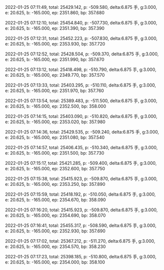 2022-01-25 07:11:49, total: 25429.142, p: -509.580, delta:6.875 手, g:3.000, e: 20.625, b: -165.000, ep: 2351.860, bp: 357.680

2022-01-25 07:12:10, total: 25454.840, p: -507.730, delta:6.875 手, g:3.000, e: 20.625, b: -165.000, ep: 2351.390, bp: 357.390

2022-01-25 07:12:31, total: 25452.223, p: -507.830, delta:6.875 手, g:3.000, e: 20.625, b: -165.000, ep: 2353.930, bp: 357.720

2022-01-25 07:12:52, total: 25428.504, p: -509.370, delta:6.875 手, g:3.000, e: 20.625, b: -165.000, ep: 2351.990, bp: 357.670

2022-01-25 07:13:12, total: 25418.498, p: -510.790, delta:6.875 手, g:3.000, e: 20.625, b: -165.000, ep: 2349.770, bp: 357.570

2022-01-25 07:13:33, total: 25403.295, p: -510.110, delta:6.875 手, g:3.000, e: 20.625, b: -165.000, ep: 2351.970, bp: 357.760

2022-01-25 07:13:54, total: 25389.483, p: -511.500, delta:6.875 手, g:3.000, e: 20.625, b: -165.000, ep: 2352.500, bp: 358.000

2022-01-25 07:14:15, total: 25403.090, p: -510.820, delta:6.875 手, g:3.000, e: 20.625, b: -165.000, ep: 2353.020, bp: 357.980

2022-01-25 07:14:36, total: 25429.535, p: -509.240, delta:6.875 手, g:3.000, e: 20.625, b: -165.000, ep: 2351.080, bp: 357.540

2022-01-25 07:14:57, total: 25406.435, p: -510.340, delta:6.875 手, g:3.000, e: 20.625, b: -165.000, ep: 2351.500, bp: 357.730

2022-01-25 07:15:17, total: 25421.285, p: -509.400, delta:6.875 手, g:3.000, e: 20.625, b: -165.000, ep: 2352.600, bp: 357.750

2022-01-25 07:15:38, total: 25415.923, p: -509.870, delta:6.875 手, g:3.000, e: 20.625, b: -165.000, ep: 2353.250, bp: 357.890

2022-01-25 07:15:59, total: 25418.192, p: -510.050, delta:6.875 手, g:3.000, e: 20.625, b: -165.000, ep: 2354.670, bp: 358.090

2022-01-25 07:16:20, total: 25415.923, p: -509.870, delta:6.875 手, g:3.000, e: 20.625, b: -165.000, ep: 2354.690, bp: 358.070

2022-01-25 07:16:41, total: 25455.317, p: -508.590, delta:6.875 手, g:3.000, e: 20.625, b: -165.000, ep: 2352.930, bp: 357.690

2022-01-25 07:17:02, total: 25367.212, p: -511.270, delta:6.875 手, g:3.000, e: 20.625, b: -165.000, ep: 2354.570, bp: 358.230

2022-01-25 07:17:23, total: 25398.185, p: -510.800, delta:6.875 手, g:3.000, e: 20.625, b: -165.000, ep: 2354.000, bp: 358.100